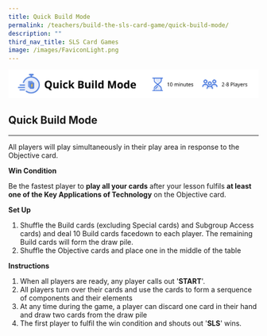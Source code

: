 ```yaml
---
title: Quick Build Mode
permalink: /teachers/build-the-sls-card-game/quick-build-mode/
description: ""
third_nav_title: SLS Card Games
image: /images/FaviconLight.png
---
```

<img src="/images/SLS%20Build/quickbuildmode.png">
<h2 id="quick-build-mode">Quick Build Mode</h2>
<hr>
<p> All players will play simultaneously in their play area in response to the Objective card.</p>
<p><strong>Win Condition</strong></p>
<p> Be the fastest player to <strong>play all your cards</strong> after your lesson fulfils <strong>at least one of the Key Applications of Technology</strong> on the Objective card.</p>
<p><strong>Set Up</strong></p>
<ol>
<li>Shuffle the Build cards (excluding Special cards) and Subgroup Access cards) and deal 10 Build cards facedown to each player. The remaining Build cards will form the draw pile.</li>
<li>Shuffle the Objective cards and place one in the middle of the table</li>
</ol>
<p><strong>Instructions</strong></p>
<ol>
<li>When all players are ready, any player calls out '<strong>START</strong>'.</li>
<li>All players turn over their cards and use the cards to form a serquence of components and their elements</li>
<li>At any time during the game, a player can discard one card in their hand and draw two cards from the draw pile</li>
<li>The first player to fulfil the win condition and shouts out '<strong>SLS</strong>' wins.</li>
</ol>